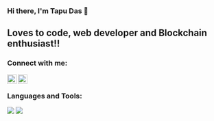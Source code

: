 ### Hi there, I'm Tapu Das 👋

## Loves to code, web developer and Blockchain enthusiast!!
<!--


- 🔭 I’m currently working on my personal projects
- 🌱 I’m currently learning new technologies
- 🥅 2021 Goals: 
- ⚡ Fun fact: I love to read books and watch detective movies
-->


### Connect with me:
[<img align="left" alt="" width="22px" src="https://cdn.jsdelivr.net/npm/simple-icons@v3/icons/linkedin.svg" />][linkedin]
[<img align="left" alt="Tapu106 | Instagram" width="22px" src="https://cdn.jsdelivr.net/npm/simple-icons@v3/icons/instagram.svg" />][instagram]

<br />


### Languages and Tools:

![](https://img.shields.io/badge/OS-UBUNTU-informational?style=flat&logo=linux&logoColor=white&color=2bbc8a)
![](https://img.shields.io/badge/Code-JavaScript-informational?style=flat&logo=JS&logoColor=white&color=2bbc8a)



[linkedin]: https://www.linkedin.com/in/tapu-das-106/
[instagram]: https://www.instagram.com/dasbabu_originals/
